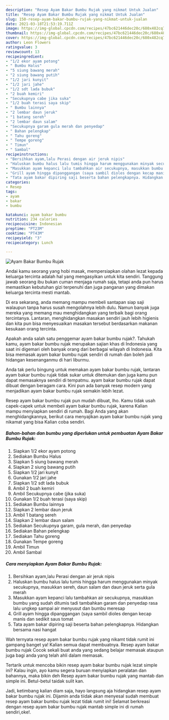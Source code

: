 ```yaml
---
description: "Resep Ayam Bakar Bumbu Rujak yang nikmat Untuk Jualan"
title: "Resep Ayam Bakar Bumbu Rujak yang nikmat Untuk Jualan"
slug: 150-resep-ayam-bakar-bumbu-rujak-yang-nikmat-untuk-jualan
date: 2021-03-18T21:53:19.711Z
image: https://img-global.cpcdn.com/recipes/47bc621446dec20c/680x482cq70/ayam-bakar-bumbu-rujak-foto-resep-utama.jpg
thumbnail: https://img-global.cpcdn.com/recipes/47bc621446dec20c/680x482cq70/ayam-bakar-bumbu-rujak-foto-resep-utama.jpg
cover: https://img-global.cpcdn.com/recipes/47bc621446dec20c/680x482cq70/ayam-bakar-bumbu-rujak-foto-resep-utama.jpg
author: Leon Flowers
ratingvalue: 3
reviewcount: 13
recipeingredient:
- "1/2 ekor ayam potong"
- " Bumbu Halus"
- "5 siung bawang merah"
- "2 siung bawang putih"
- "1/2 jari kunyit"
- "1/2 jari jahe"
- "1/2 sdt lada bubuk"
- "2 buah kemiri"
- "Secukupnya cabe jika suka"
- "1/2 buah terasi saya skip"
- " Bumbu lainnya"
- "2 lembar daun jeruk"
- "1 batang sereh"
- "2 lembar daun salam"
- "Secukupnya garam gula merah dan penyedap"
- " Bahan pelengkap"
- " Tahu goreng"
- " Tempe goreng"
- " Timun"
- " Sambal"
recipeinstructions:
- "Bersihkan ayam,lalu Perasi dengan air jeruk nipis"
- "Haluskan bumbu halus lalu tumis hingga harum menggunakan minyak secukupnya, masukkan sereh, daun salam dan daun jeruk serta gula merah"
- "Masukkan ayam kepanci lalu tambahkan air secukupnya, masukkan bumbu yang sudah ditumis tadi tambahkan garam dan penyedap rasa lalu ungkep sampai air menyusut dan bumbu meresap"
- "Grill ayam hingga dipanggangan (saya sambil dioles dengan kecap manis dan sedikit saus tomat"
- "Tata ayam bakar dipiring saji beserta bahan pelengkapnya. Hidangkan bersama nasi hangat"
categories:
- Resep
tags:
- ayam
- bakar
- bumbu

katakunci: ayam bakar bumbu 
nutrition: 234 calories
recipecuisine: Indonesian
preptime: "PT23M"
cooktime: "PT43M"
recipeyield: "3"
recipecategory: Lunch

---
```



![Ayam Bakar Bumbu Rujak](https://img-global.cpcdn.com/recipes/47bc621446dec20c/680x482cq70/ayam-bakar-bumbu-rujak-foto-resep-utama.jpg)

Andai kamu seorang yang hobi masak, mempersiapkan olahan lezat kepada keluarga tercinta adalah hal yang mengasyikan untuk kita sendiri. Tanggung jawab seorang ibu bukan cuman menjaga rumah saja, tetapi anda pun harus memastikan kebutuhan gizi terpenuhi dan juga panganan yang dimakan keluarga tercinta mesti mantab.

Di era  sekarang, anda memang mampu membeli santapan siap saji walaupun tanpa harus susah mengolahnya lebih dulu. Namun banyak juga mereka yang memang mau menghidangkan yang terbaik bagi orang tercintanya. Lantaran, menghidangkan masakan sendiri jauh lebih higienis dan kita pun bisa menyesuaikan masakan tersebut berdasarkan makanan kesukaan orang tercinta. 



Apakah anda salah satu penggemar ayam bakar bumbu rujak?. Tahukah kamu, ayam bakar bumbu rujak merupakan sajian khas di Indonesia yang saat ini digemari oleh banyak orang dari berbagai wilayah di Indonesia. Kita bisa memasak ayam bakar bumbu rujak sendiri di rumah dan boleh jadi hidangan kesenanganmu di hari liburmu.

Anda tak perlu bingung untuk memakan ayam bakar bumbu rujak, lantaran ayam bakar bumbu rujak tidak sukar untuk ditemukan dan juga kamu pun dapat memasaknya sendiri di tempatmu. ayam bakar bumbu rujak dapat dibuat dengan beragam cara. Kini pun ada banyak resep modern yang menjadikan ayam bakar bumbu rujak semakin lebih lezat.

Resep ayam bakar bumbu rujak pun mudah dibuat, lho. Kamu tidak usah capek-capek untuk membeli ayam bakar bumbu rujak, karena Kalian mampu menyiapkan sendiri di rumah. Bagi Anda yang akan menghidangkannya, berikut cara menyajikan ayam bakar bumbu rujak yang nikamat yang bisa Kalian coba sendiri.

<!--inarticleads1-->

##### Bahan-bahan dan bumbu yang diperlukan untuk pembuatan Ayam Bakar Bumbu Rujak:

1. Siapkan 1/2 ekor ayam potong
1. Sediakan  Bumbu Halus
1. Siapkan 5 siung bawang merah
1. Siapkan 2 siung bawang putih
1. Siapkan 1/2 jari kunyit
1. Gunakan 1/2 jari jahe
1. Siapkan 1/2 sdt lada bubuk
1. Ambil 2 buah kemiri
1. Ambil Secukupnya cabe (jika suka)
1. Gunakan 1/2 buah terasi (saya skip)
1. Sediakan  Bumbu lainnya
1. Siapkan 2 lembar daun jeruk
1. Ambil 1 batang sereh
1. Siapkan 2 lembar daun salam
1. Sediakan Secukupnya garam, gula merah, dan penyedap
1. Sediakan  Bahan pelengkap
1. Sediakan  Tahu goreng
1. Gunakan  Tempe goreng
1. Ambil  Timun
1. Ambil  Sambal




<!--inarticleads2-->

##### Cara menyiapkan Ayam Bakar Bumbu Rujak:

1. Bersihkan ayam,lalu Perasi dengan air jeruk nipis
1. Haluskan bumbu halus lalu tumis hingga harum menggunakan minyak secukupnya, masukkan sereh, daun salam dan daun jeruk serta gula merah
1. Masukkan ayam kepanci lalu tambahkan air secukupnya, masukkan bumbu yang sudah ditumis tadi tambahkan garam dan penyedap rasa lalu ungkep sampai air menyusut dan bumbu meresap
1. Grill ayam hingga dipanggangan (saya sambil dioles dengan kecap manis dan sedikit saus tomat
1. Tata ayam bakar dipiring saji beserta bahan pelengkapnya. Hidangkan bersama nasi hangat




Wah ternyata resep ayam bakar bumbu rujak yang nikamt tidak rumit ini gampang banget ya! Kalian semua dapat membuatnya. Resep ayam bakar bumbu rujak Cocok sekali buat anda yang sedang belajar memasak ataupun juga bagi anda yang telah ahli dalam memasak.

Tertarik untuk mencoba bikin resep ayam bakar bumbu rujak lezat simple ini? Kalau ingin, ayo kamu segera buruan menyiapkan peralatan dan bahannya, maka bikin deh Resep ayam bakar bumbu rujak yang mantab dan simple ini. Betul-betul taidak sulit kan. 

Jadi, ketimbang kalian diam saja, hayo langsung aja hidangkan resep ayam bakar bumbu rujak ini. Dijamin anda tiidak akan menyesal sudah membuat resep ayam bakar bumbu rujak lezat tidak rumit ini! Selamat berkreasi dengan resep ayam bakar bumbu rujak mantab simple ini di rumah sendiri,oke!.

